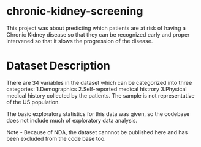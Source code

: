 # chronic-kidney-screening
This project was about predicting which patients are at risk of having a Chronic Kidney disease so that they can be recognized early and proper intervened so that it slows the progression of the disease.

# Dataset Description
There are 34 variables in the dataset which can be categorized into three categories: 
1.Demographics
2.Self-reported medical histrory
3.Physical medical history collected by the patients.
The sample is not representative of the US population.

The basic exploratory statistics for this data was given, so the codebase does not include much of exploratory data analysis.

Note - Because of NDA, the dataset cannnot be published here and has been excluded from the code base too.
